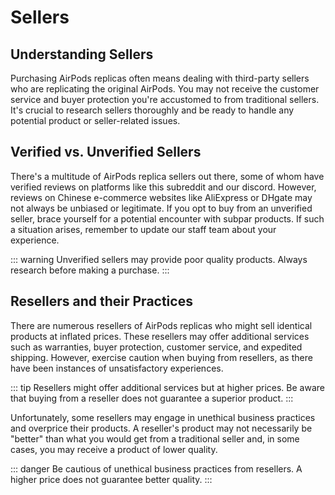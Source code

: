 # Sellers

## Understanding Sellers

Purchasing AirPods replicas often means dealing with third-party sellers who are replicating the original AirPods. You may not receive the customer service and buyer protection you're accustomed to from traditional sellers. It's crucial to research sellers thoroughly and be ready to handle any potential product or seller-related issues.

## Verified vs. Unverified Sellers

There's a multitude of AirPods replica sellers out there, some of whom have verified reviews on platforms like this subreddit and our discord. However, reviews on Chinese e-commerce websites like AliExpress or DHgate may not always be unbiased or legitimate. If you opt to buy from an unverified seller, brace yourself for a potential encounter with subpar products. If such a situation arises, remember to update our staff team about your experience.

::: warning
Unverified sellers may provide poor quality products. Always research before making a purchase.
:::

## Resellers and their Practices

There are numerous resellers of AirPods replicas who might sell identical products at inflated prices. These resellers may offer additional services such as warranties, buyer protection, customer service, and expedited shipping. However, exercise caution when buying from resellers, as there have been instances of unsatisfactory experiences.

::: tip
Resellers might offer additional services but at higher prices. Be aware that buying from a reseller does not guarantee a superior product.
:::

Unfortunately, some resellers may engage in unethical business practices and overprice their products. A reseller's product may not necessarily be "better" than what you would get from a traditional seller and, in some cases, you may receive a product of lower quality.

::: danger
Be cautious of unethical business practices from resellers. A higher price does not guarantee better quality.
:::